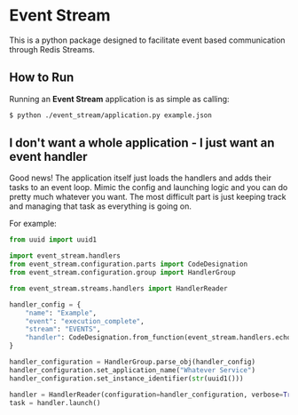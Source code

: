 # Event Stream

This is a python package designed to facilitate event based communication through Redis Streams.

## How to Run

Running an **Event Stream** application is as simple as calling:

```bash
$ python ./event_stream/application.py example.json
```

## I don't want a whole application - I just want an event handler

Good news! The application itself just loads the handlers and adds their tasks to an event loop. 
Mimic the config and launching logic and you can do pretty much whatever you want. The most difficult part is 
just keeping track and managing that task as everything is going on.

For example:

```python
from uuid import uuid1

import event_stream.handlers
from event_stream.configuration.parts import CodeDesignation
from event_stream.configuration.group import HandlerGroup

from event_stream.streams.handlers import HandlerReader

handler_config = {
    "name": "Example",
    "event": "execution_complete",
    "stream": "EVENTS",
    "handler": CodeDesignation.from_function(event_stream.handlers.echo_message)
}

handler_configuration = HandlerGroup.parse_obj(handler_config)
handler_configuration.set_application_name("Whatever Service")
handler_configuration.set_instance_identifier(str(uuid1()))

handler = HandlerReader(configuration=handler_configuration, verbose=True)
task = handler.launch()
```